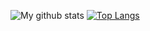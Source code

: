 ![My github stats](https://github-readme-stats.vercel.app/api?username=MentalBlood&show_icons=true&hide_border=true&theme=dark)
[![Top Langs](https://github-readme-stats.vercel.app/api/top-langs/?username=MentalBlood)](https://github.com/anuraghazra/github-readme-stats)
